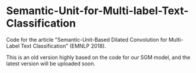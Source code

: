 # Semantic-Unit-for-Multi-label-Text-Classification
Code for the article "Semantic-Unit-Based Dilated Convolution for Multi-Label Text Classification" (EMNLP 2018).

This is an old version highly based on the code for our SGM model, and the latest version will be uploaded soon.
